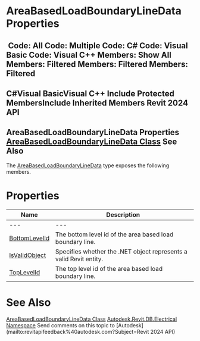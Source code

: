 # AreaBasedLoadBoundaryLineData Properties

﻿
 Code: All Code: Multiple Code: C# Code: Visual Basic Code: Visual C++  Members: Show All Members: Filtered Members: Filtered Members: Filtered   
---  
C#Visual BasicVisual C++
Include Protected MembersInclude Inherited Members
Revit 2024 API  
---  
AreaBasedLoadBoundaryLineData Properties  
[AreaBasedLoadBoundaryLineData Class](52959c6a-9d31-222c-3133-e373047095a9.md "AreaBasedLoadBoundaryLineData Class") See Also  
---  
The [AreaBasedLoadBoundaryLineData](52959c6a-9d31-222c-3133-e373047095a9.md "AreaBasedLoadBoundaryLineData Class") type exposes the following members.
# Properties
| Name | Description |
| --- | --- |
| --- | --- | --- |
| [BottomLevelId](e9807384-17dd-09c0-c03b-d9ff2bfbe8c0.md "BottomLevelId Property") | The bottom level id of the area based load boundary line. |
| [IsValidObject](267d5009-c07c-cab7-f677-e689961ea637.md "IsValidObject Property") | Specifies whether the .NET object represents a valid Revit entity. |
| [TopLevelId](90187c6f-2765-840d-1bc1-909cebc9143d.md "TopLevelId Property") | The top level id of the area based load boundary line. |

# See Also
[AreaBasedLoadBoundaryLineData Class](52959c6a-9d31-222c-3133-e373047095a9.md "AreaBasedLoadBoundaryLineData Class")
[Autodesk.Revit.DB.Electrical Namespace](212a1314-7843-2c6c-3322-363127e4059f.md "Autodesk.Revit.DB.Electrical Namespace")
Send comments on this topic to [Autodesk](mailto:revitapifeedback%40autodesk.com?Subject=Revit 2024 API)
